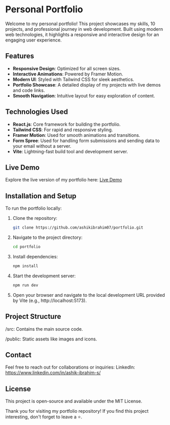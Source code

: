 # Personal Portfolio  

Welcome to my personal portfolio! This project showcases my skills, 10 projects, and professional journey in web development. Built using modern web technologies, it highlights a responsive and interactive design for an engaging user experience.

## Features  
- **Responsive Design**: Optimized for all screen sizes.  
- **Interactive Animations**: Powered by Framer Motion.  
- **Modern UI**: Styled with Tailwind CSS for sleek aesthetics.  
- **Portfolio Showcase**: A detailed display of my projects with live demos and code links.  
- **Smooth Navigation**: Intuitive layout for easy exploration of content.

## Technologies Used  
- **React.js**: Core framework for building the portfolio.  
- **Tailwind CSS**: For rapid and responsive styling.  
- **Framer Motion**: Used for smooth animations and transitions.
- **Form Spree**: Used for handling form submissions and sending data to your email without a server.
- **Vite**: Lightning-fast build tool and development server.  

## Live Demo  
Explore the live version of my portfolio here: [Live Demo](https://ashik-ibrahim.vercel.app/)  

## Installation and Setup  
To run the portfolio locally:  
1. Clone the repository:  
   ```bash
   git clone https://github.com/ashikibrahim07/portfolio.git
   ```
2. Navigate to the project directory:
   ```bash
   cd portfolio
   ```
3. Install dependencies:
   ```bash
   npm install
   ```
4. Start the development server:
   ```bash
   npm run dev
   ```
5. Open your browser and navigate to the local development URL provided by Vite (e.g., http://localhost:5173).

## Project Structure
/src: Contains the main source code.

/public: Static assets like images and icons.

## Contact
Feel free to reach out for collaborations or inquiries:
LinkedIn: https://www.linkedin.com/in/ashik-ibrahim-s/

## License
This project is open-source and available under the MIT License.

Thank you for visiting my portfolio repository! If you find this project interesting, don't forget to leave a ⭐️.
